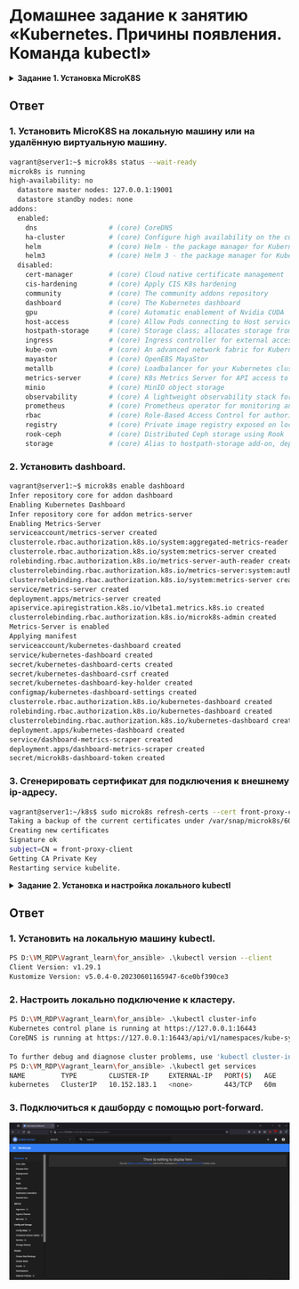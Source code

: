 # Домашнее задание к занятию «Kubernetes. Причины появления. Команда kubectl»

<details>
  <summary><b>Задание 1. Установка MicroK8S</b></summary>

1. Установить MicroK8S на локальную машину или на удалённую виртуальную машину.
2. Установить dashboard.
3. Сгенерировать сертификат для подключения к внешнему ip-адресу.

</details>

## Ответ

### 1. Установить MicroK8S на локальную машину или на удалённую виртуальную машину.

```bash
vagrant@server1:~$ microk8s status --wait-ready
microk8s is running
high-availability: no
  datastore master nodes: 127.0.0.1:19001
  datastore standby nodes: none
addons:
  enabled:
    dns                  # (core) CoreDNS
    ha-cluster           # (core) Configure high availability on the current node
    helm                 # (core) Helm - the package manager for Kubernetes
    helm3                # (core) Helm 3 - the package manager for Kubernetes
  disabled:
    cert-manager         # (core) Cloud native certificate management
    cis-hardening        # (core) Apply CIS K8s hardening
    community            # (core) The community addons repository
    dashboard            # (core) The Kubernetes dashboard
    gpu                  # (core) Automatic enablement of Nvidia CUDA
    host-access          # (core) Allow Pods connecting to Host services smoothly
    hostpath-storage     # (core) Storage class; allocates storage from host directory
    ingress              # (core) Ingress controller for external access
    kube-ovn             # (core) An advanced network fabric for Kubernetes
    mayastor             # (core) OpenEBS MayaStor
    metallb              # (core) Loadbalancer for your Kubernetes cluster
    metrics-server       # (core) K8s Metrics Server for API access to service metrics
    minio                # (core) MinIO object storage
    observability        # (core) A lightweight observability stack for logs, traces and metrics
    prometheus           # (core) Prometheus operator for monitoring and logging
    rbac                 # (core) Role-Based Access Control for authorisation
    registry             # (core) Private image registry exposed on localhost:32000
    rook-ceph            # (core) Distributed Ceph storage using Rook
    storage              # (core) Alias to hostpath-storage add-on, deprecated
```

### 2. Установить dashboard.

```bash
vagrant@server1:~$ microk8s enable dashboard
Infer repository core for addon dashboard
Enabling Kubernetes Dashboard
Infer repository core for addon metrics-server
Enabling Metrics-Server
serviceaccount/metrics-server created
clusterrole.rbac.authorization.k8s.io/system:aggregated-metrics-reader created
clusterrole.rbac.authorization.k8s.io/system:metrics-server created
rolebinding.rbac.authorization.k8s.io/metrics-server-auth-reader created
clusterrolebinding.rbac.authorization.k8s.io/metrics-server:system:auth-delegator created
clusterrolebinding.rbac.authorization.k8s.io/system:metrics-server created
service/metrics-server created
deployment.apps/metrics-server created
apiservice.apiregistration.k8s.io/v1beta1.metrics.k8s.io created
clusterrolebinding.rbac.authorization.k8s.io/microk8s-admin created
Metrics-Server is enabled
Applying manifest
serviceaccount/kubernetes-dashboard created
service/kubernetes-dashboard created
secret/kubernetes-dashboard-certs created
secret/kubernetes-dashboard-csrf created
secret/kubernetes-dashboard-key-holder created
configmap/kubernetes-dashboard-settings created
clusterrole.rbac.authorization.k8s.io/kubernetes-dashboard created
rolebinding.rbac.authorization.k8s.io/kubernetes-dashboard created
clusterrolebinding.rbac.authorization.k8s.io/kubernetes-dashboard created
deployment.apps/kubernetes-dashboard created
service/dashboard-metrics-scraper created
deployment.apps/dashboard-metrics-scraper created
secret/microk8s-dashboard-token created
```

### 3. Сгенерировать сертификат для подключения к внешнему ip-адресу.

```bash
vagrant@server1:~/k8s$ sudo microk8s refresh-certs --cert front-proxy-client.crt
Taking a backup of the current certificates under /var/snap/microk8s/6089/certs-backup/
Creating new certificates
Signature ok
subject=CN = front-proxy-client
Getting CA Private Key
Restarting service kubelite.
```

<details>
  <summary><b>Задание 2. Установка и настройка локального kubectl</b></summary>

1. Установить на локальную машину kubectl.
2. Настроить локально подключение к кластеру.
3. Подключиться к дашборду с помощью port-forward.

</details>

## Ответ

### 1. Установить на локальную машину kubectl.

```bash
PS D:\VM_RDP\Vagrant_learn\for_ansible> .\kubectl version --client
Client Version: v1.29.1
Kustomize Version: v5.0.4-0.20230601165947-6ce0bf390ce3
```

### 2. Настроить локально подключение к кластеру.

```bash
PS D:\VM_RDP\Vagrant_learn\for_ansible> .\kubectl cluster-info
Kubernetes control plane is running at https://127.0.0.1:16443
CoreDNS is running at https://127.0.0.1:16443/api/v1/namespaces/kube-system/services/kube-dns:dns/proxy

To further debug and diagnose cluster problems, use 'kubectl cluster-info dump'.
PS D:\VM_RDP\Vagrant_learn\for_ansible> .\kubectl get services
NAME         TYPE        CLUSTER-IP     EXTERNAL-IP   PORT(S)   AGE
kubernetes   ClusterIP   10.152.183.1   <none>        443/TCP   60m
```

### 3. Подключиться к дашборду с помощью port-forward.

![alt text](img/dash1.png "dash1")